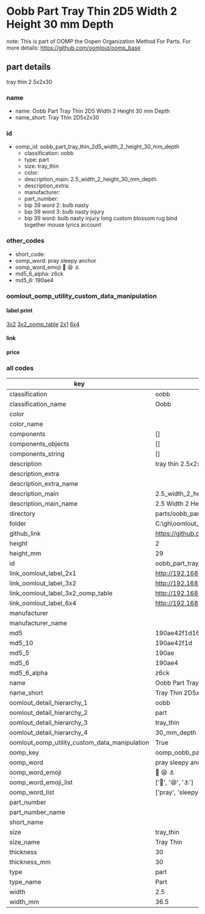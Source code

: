 # Oobb Part Tray Thin 2D5 Width 2 Height 30 mm Depth  

note: This is part of OOMP the Oopen Organization Method For Parts. For more details: https://github.com/oomlout/oomp_base

##  part details
  



tray thin 2.5x2x30



### name
* name: Oobb Part Tray Thin 2D5 Width 2 Height 30 mm Depth
* name_short: Tray Thin 2D5x2x30 
### id
* oomp_id: oobb_part_tray_thin_2d5_width_2_height_30_mm_depth
  * classification: oobb
  * type: part
  * size: tray_thin
  * color: 
  * description_main: 2.5_width_2_height_30_mm_depth
  * description_extra: 
  * manufacturer: 
  * part_number: 
  * bip 39 word 2: bulb nasty
  * bip 39 word 3: bulb nasty injury
  * bip 39 word: bulb nasty injury long custom blossom rug bind together mouse lyrics account

### other_codes
* short_code: 
* oomp_word: pray sleepy anchor
* oomp_word_emoji :pray: :sleepy: :anchor:
* md5_6_alpha: z6ck
* md5_6: 190ae4






### oomlout_oomp_utility_custom_data_manipulation
#### label print
[3x2](http://192.168.1.245:1112/?label=oomp%20z6ck)
[3x2_oomp_table](http://192.168.1.108:1112/?label=oomp%20z6ck)
[2x1](http://192.168.1.242:1112/?label=oomp%20z6ck)
[6x4](http://192.168.1.55:1112/?label=oomp%20z6ck)    

#### link

                              

#### price







### all codes 
| key | value |  
| --- | --- |  
| classification | oobb |  
| classification_name | Oobb |  
| color |  |  
| color_name |  |  
| components | [] |  
| components_objects | [] |  
| components_string | [] |  
| description | tray thin 2.5x2x30 |  
| description_extra |  |  
| description_extra_name |  |  
| description_main | 2.5_width_2_height_30_mm_depth |  
| description_main_name | 2.5 Width 2 Height 30 mm Depth |  
| directory | parts/oobb_part_tray_thin_2d5_width_2_height_30_mm_depth |  
| folder | C:\gh\oomlout_oobb_version_4_generated_parts\parts\oobb_part_tray_thin_2d5_width_2_height_30_mm_depth |  
| github_link | https://github.com/oomlout/oomlout_oomp_part_src/tree/main/parts/oobb_part_tray_thin_2d5_width_2_height_30_mm_depth |  
| height | 2 |  
| height_mm | 29 |  
| id | oobb_part_tray_thin_2d5_width_2_height_30_mm_depth |  
| link_oomlout_label_2x1 | http://192.168.1.242:1112/?label=oomp%20z6ck |  
| link_oomlout_label_3x2 | http://192.168.1.245:1112/?label=oomp%20z6ck |  
| link_oomlout_label_3x2_oomp_table | http://192.168.1.108:1112/?label=oomp%20z6ck |  
| link_oomlout_label_6x4 | http://192.168.1.55:1112/?label=oomp%20z6ck |  
| manufacturer |  |  
| manufacturer_name |  |  
| md5 | 190ae42f1d1657a0601b483ce864c8ef |  
| md5_10 | 190ae42f1d |  
| md5_5 | 190ae |  
| md5_6 | 190ae4 |  
| md5_6_alpha | z6ck |  
| name | Oobb Part Tray Thin 2D5 Width 2 Height 30 mm Depth |  
| name_short | Tray Thin 2D5x2x30  |  
| oomlout_detail_hierarchy_1 | oobb |  
| oomlout_detail_hierarchy_2 | part |  
| oomlout_detail_hierarchy_3 | tray_thin |  
| oomlout_detail_hierarchy_4 | 30_mm_depth |  
| oomlout_oomp_utility_custom_data_manipulation | True |  
| oomp_key | oomp_oobb_part_tray_thin_2d5_width_2_height_30_mm_depth |  
| oomp_word | pray sleepy anchor |  
| oomp_word_emoji | :pray: :sleepy: :anchor: |  
| oomp_word_emoji_list | [':pray:', ':sleepy:', ':anchor:'] |  
| oomp_word_list | ['pray', 'sleepy', 'anchor'] |  
| part_number |  |  
| part_number_name |  |  
| short_name |  |  
| size | tray_thin |  
| size_name | Tray Thin |  
| thickness | 30 |  
| thickness_mm | 30 |  
| type | part |  
| type_name | Part |  
| width | 2.5 |  
| width_mm | 36.5 |  
